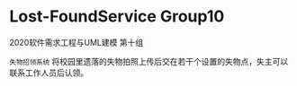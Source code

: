 # Lost-FoundService Group10

2020软件需求工程与UML建模  第十组

`失物招领系统`
将校园里遗落的失物拍照上传后交在若干个设置的失物点，失主可以联系工作人员后认领。 
